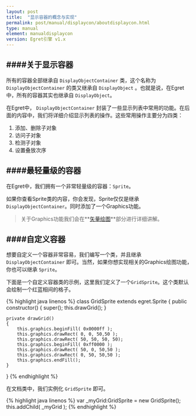 ```yaml
---
layout: post
title:  "显示容器的概念与实现"
permalink: post/manual/displaycon/aboutdisplaycon.html
type: manual
element: manualdisplaycon
version: Egret引擎 v1.x
---
```


####关于显示容器
---

所有的容器全部继承自 `DisplayObjectContainer` 类，这个名称为 `DisplayObjectContainer` 的类又继承自 `DisplayObject` 。也就是说，在Egret中，所有的容器其实也继承自 `DisplayObject`。

在Egret中， `DisplayObjectContainer` 封装了一些显示列表中常用的功能。在后面的内容中，我们将详细介绍显示列表的操作。这些常用操作主要分为四类：

1. 添加、删除子对象
2. 访问子对象
3. 检测子对象
4. 设置叠放次序

####最轻量级的容器
---

在Egret中，我们拥有一个非常轻量级的容器：`Sprite`。

如果你查看Sprite类的内容，你会发现，Sprite仅仅是继承 `DisplayObjectContainer`。同时添加了一个Graphics功能。

>关于Graphics功能我们会在**[矢量绘图]()**部分进行详细讲解。

####自定义容器
---

想要自定义一个容器非常容易，我们编写一个类，并且继承 `DisplayObjectContainer` 即可。当然，如果你想实现相关的Graphics绘图功能，你也可以继承 `Sprite`。

下面是一个自定义容器类的示例，这里我们定义了一个`GridSprite`。这个类默认会绘制一个红蓝相间的格子。

{% highlight java linenos %}
class GridSprite extends egret.Sprite
{
    public constructor()
    {
        super();
        this.drawGrid();
    }

    private drawGrid()
    {
        this.graphics.beginFill( 0x0000ff );
        this.graphics.drawRect( 0, 0, 50,50 );
        this.graphics.drawRect( 50, 50, 50, 50);
        this.graphics.beginFill( 0xff0000 );
        this.graphics.drawRect( 50, 0, 50,50 );
        this.graphics.drawRect( 0, 50, 50,50 );
        this.graphics.endFill();
    }
}
{% endhighlight %}

在文档类中，我们实例化 `GridSprite` 即可。

{% highlight java linenos %}
var _myGrid:GridSprite = new GridSprite();
this.addChild( _myGrid );
{% endhighlight %}